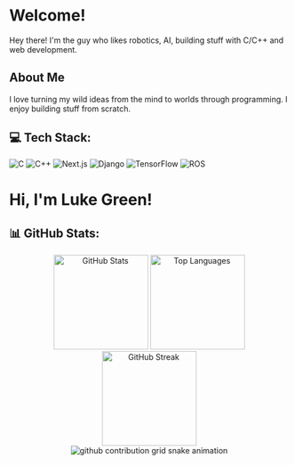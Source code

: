 # Welcome! 

Hey there! I'm the guy who likes robotics, AI, building stuff with C/C++ and web development.

## About Me
I love turning my wild ideas from the mind to worlds through programming. I enjoy building stuff from scratch.
 

## 💻 Tech Stack:
![C](https://img.shields.io/badge/c-%2300599C.svg?style=for-the-badge&logo=c&logoColor=white) 
![C++](https://img.shields.io/badge/c++-%2300599C.svg?style=for-the-badge&logo=c%2B%2B&logoColor=white)
![Next.js](https://img.shields.io/badge/Next.js-000000?style=for-the-badge&logo=next.js&logoColor=white)
![Django](https://img.shields.io/badge/django-%23092E20.svg?style=for-the-badge&logo=django&logoColor=white) 
![TensorFlow](https://img.shields.io/badge/TensorFlow-FF6F00?style=for-the-badge&logo=tensorflow&logoColor=white) 
![ROS](https://img.shields.io/badge/ROS-22314E?style=for-the-badge&logo=ros&logoColor=white)
# Hi, I'm Luke Green!

## 📊 GitHub Stats:
<div align="center">
  <img src="https://github-readme-stats.vercel.app/api?username=Luke23-45&show_icons=true&count_private=true&title_color=72A6FD&icon_color=bb2acf&text_color=38BDAD&bg_color=FFFFFF00" alt="GitHub Stats" height="170" />
  <img src="https://github-readme-stats.vercel.app/api/top-langs/?username=Luke23-45&layout=compact&theme=tokyonight&hide=php&langs_count=8&bg_color=FFFFFF00" alt="Top Languages" height="170" />
</div>

<div align="center">
  <img src="https://nirzak-streak-stats.vercel.app/?user=Luke23-45&show_icons=true&title_color=72A6FD&icon_color=bb2acf&text_color=38BDAD&bg_color=FFFFFF00&theme=dark&hide_border=false" alt="GitHub Streak" height="170" />
</div>

<div align="center">
  <picture>
    <source media="(prefers-color-scheme: dark)" srcset="https://raw.githubusercontent.com/Luke23-45/Luke23-45/output/github-contribution-grid-snake-dark.svg">
    <source media="(prefers-color-scheme: light)" srcset="https://raw.githubusercontent.com/Luke23-45/Luke23-45/output/github-contribution-grid-snake.svg">
    <img alt="github contribution grid snake animation" src="https://raw.githubusercontent.com/Luke23-45/Luke23-45/output/github-contribution-grid-snake.svg">
  </picture>
</div>



<!-- ## 🌐 Let's Connect

I'm always looking to connect with fellow developers, tech enthusiasts, and open-source contributors. You can find me on social media platforms like Twitter and LinkedIn. Let's geek out together!

[![LinkedIn](https://img.shields.io/badge/LinkedIn-%230077B5.svg?logo=linkedin&logoColor=white)](https://www.linkedin.com/in/sokebat/)
[![Instagram](https://img.shields.io/badge/Instagram-%23E4405F.svg?logo=Instagram&logoColor=white)](https://www.instagram.com/sokebat/) 
[![Facebook](https://img.shields.io/badge/Facebook-%231877F2.svg?logo=Facebook&logoColor=white)](https://www.facebook.com/profile.php?id=100084561798504)
<div align="center">
  <img src="https://komarev.com/ghpvc/?username=sokebat&style=for-the-badge" alt="Profile Views"/>
</div> -->


 
